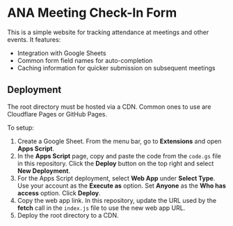 # ANA Meeting Check-In Form

This is a simple website for tracking attendance at meetings and other events. It features:
* Integration with Google Sheets
* Common form field names for auto-completion
* Caching information for quicker submission on subsequent meetings

## Deployment

The root directory must be hosted via a CDN. Common ones to use are Cloudflare Pages or GitHub Pages.

To setup:
1. Create a Google Sheet. From the menu bar, go to **Extensions** and open **Apps Script**.
2. In the **Apps Script** page, copy and paste the code from the `code.gs` file in this repository. Click the **Deploy** button on the top right and select **New Deployment**.
3. For the Apps Script deployment, select **Web App** under **Select Type**. Use your account as the **Execute as** option. Set **Anyone** as the **Who has access** option. Click **Deploy**.
4. Copy the web app link. In this repository, update the URL used by the **fetch** call in the `index.js` file to use the new web app URL.
5. Deploy the root directory to a CDN.


